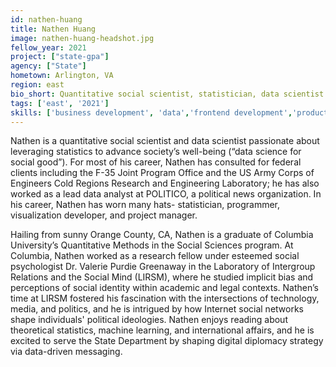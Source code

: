 ```yaml
---
id: nathen-huang
title: Nathen Huang
image: nathen-huang-headshot.jpg
fellow_year: 2021
project: ["state-gpa"]
agency: ["State"]
hometown: Arlington, VA
region: east
bio_short: Quantitative social scientist, statistician, data scientist for social good.
tags: ['east', '2021']
skills: ['business development', 'data','frontend development','product', 'backend development']
---
```

Nathen is a quantitative social scientist and data scientist passionate about leveraging statistics to advance society’s well-being (“data science for social good”). For most of his career, Nathen has consulted for federal clients including the F-35 Joint Program Office and the US Army Corps of Engineers Cold Regions Research and Engineering Laboratory; he has also worked as a lead data analyst at POLITICO, a political news organization. In his career, Nathen has worn many hats- statistician, programmer, visualization developer, and project manager.

Hailing from sunny Orange County, CA, Nathen is a graduate of Columbia University’s Quantitative Methods in the Social Sciences program. At Columbia, Nathen worked as a research fellow under esteemed social psychologist Dr. Valerie Purdie Greenaway in the Laboratory of Intergroup Relations and the Social Mind (LIRSM), where he studied implicit bias and perceptions of social identity within academic and legal contexts. Nathen’s time at LIRSM fostered his fascination with the intersections of technology, media, and politics, and he is intrigued by how Internet social networks shape individuals' political ideologies. Nathen enjoys reading about theoretical statistics, machine learning, and international affairs, and he is excited to serve the State Department by shaping digital diplomacy strategy via data-driven messaging.
